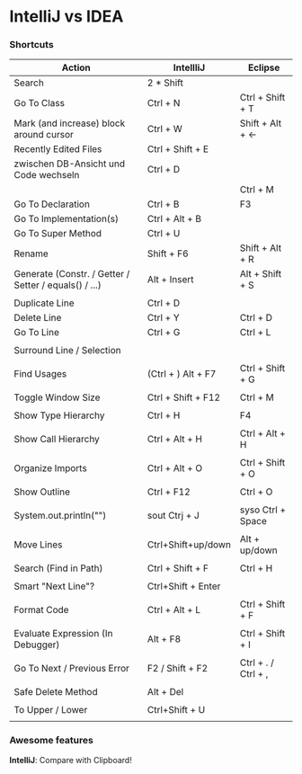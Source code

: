 # IntelliJ vs IDEA

### Shortcuts

| Action                                                | IntellliJ          | Eclipse              |
| ----------------------------------------------------- | ------------------ | -------------------- |
| Search                                                | 2 * Shift          |                      |
| Go To Class                                           | Ctrl + N           | Ctrl + Shift + T     |
| Mark (and increase) block around cursor               | Ctrl + W           | Shift + Alt + &larr; |
| Recently Edited Files                                 | Ctrl + Shift + E   |                      |
| zwischen DB-Ansicht und Code wechseln                 | Ctrl + D           |                      |
|                                                       |                    | Ctrl + M             |
| Go To Declaration                                     | Ctrl + B           | F3                   |
| Go To Implementation(s)                               | Ctrl + Alt + B     |                      |
| Go To Super Method                                    | Ctrl + U           |                      |
| Rename                                                | Shift + F6         | Shift + Alt + R      |
| Generate (Constr. / Getter / Setter / equals() / ...) | Alt + Insert       | Alt + Shift + S      |
|                                                       |                    |                      |
| Duplicate Line                                        | Ctrl + D           |                      |
| Delete Line                                           | Ctrl + Y           | Ctrl + D             |
| Go To Line                                            | Ctrl + G           | Ctrl + L             |
|                                                       |                    |                      |
| Surround Line / Selection                             |                    |                      |
|                                                       |                    |                      |
| Find Usages                                           | (Ctrl + ) Alt + F7 | Ctrl + Shift + G     |
|                                                       |                    |                      |
| Toggle Window Size                                    | Ctrl + Shift + F12 | Ctrl + M             |
|                                                       |                    |                      |
| Show Type Hierarchy                                   | Ctrl + H           | F4                   |
|                                                       |                    |                      |
| Show Call Hierarchy                                   | Ctrl + Alt + H     | Ctrl + Alt + H       |
|                                                       |                    |                      |
| Organize Imports                                      | Ctrl + Alt + O     | Ctrl + Shift + O     |
|                                                       |                    |                      |
| Show Outline                                          | Ctrl + F12         | Ctrl + O             |
|                                                       |                    |                      |
| System.out.println("")                                | sout Ctrj + J      | syso Ctrl + Space    |
|                                                       |                    |                      |
| Move Lines                                            | Ctrl+Shift+up/down | Alt + up/down        |
|                                                       |                    |                      |
| Search (Find in Path)                                 | Ctrl + Shift + F   | Ctrl + H             |
|                                                       |                    |                      |
| Smart "Next Line"?                                    | Ctrl+Shift + Enter |                      |
|                                                       |                    |                      |
| Format Code                                           | Ctrl + Alt + L     | Ctrl + Shift + F     |
|                                                       |                    |                      |
| Evaluate Expression (In Debugger)                     | Alt + F8           | Ctrl + Shift + I     |
|                                                       |                    |                      |
| Go To Next / Previous Error                           | F2 / Shift + F2    | Ctrl + . / Ctrl + ,  |
|                                                       |                    |                      |
| Safe Delete Method                                    | Alt + Del          |                      |
|                                                       |                    |                      |
| To Upper / Lower                                      | Ctrl+Shift + U     |                      |
|                                                       |                    |                      |

### Awesome features

**IntelliJ**: Compare with Clipboard!

